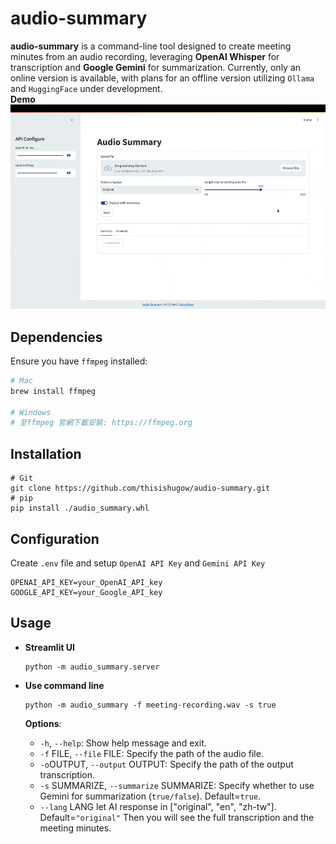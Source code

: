 
# audio-summary

**audio-summary** is a command-line tool designed to create meeting minutes from an audio recording, leveraging **OpenAI Whisper** for transcription and **Google Gemini** for summarization. Currently, only an online version is available, with plans for an offline version utilizing `Ollama` and `HuggingFace` under development.  
**Demo**
![](./assets/demo-ui.gif)
## Dependencies
Ensure you have `ffmpeg` installed:
```bash
# Mac
brew install ffmpeg

# Windows 
# 至ffmpeg 官網下載安裝: https://ffmpeg.org 
```

## Installation 
```shell
# Git
git clone https://github.com/thisishugow/audio-summary.git
# pip
pip install ./audio_summary.whl
```

## Configuration
Create `.env` file and setup `OpenAI API Key` and `Gemini API Key`
```shell
OPENAI_API_KEY=your_OpenAI_API_key
GOOGLE_API_KEY=your_Google_API_key
```

## Usage 
- **Streamlit UI** 
    ```b
    python -m audio_summary.server
    ```
- **Use command line**
    ```shell
    python -m audio_summary -f meeting-recording.wav -s true
    ```
    **Options**:

    * `-h`, `--help`: Show help message and exit.  
    * `-f` FILE, `--file` FILE: Specify the path of the audio file.  
    * `-o`OUTPUT, `--output` OUTPUT: Specify the path of the output transcription.  
    * `-s` SUMMARIZE, `--summarize` SUMMARIZE: Specify whether to use Gemini for summarization (`true/false`). Default=`true`.  
    * `--lang` LANG let AI response in ["original", "en", "zh-tw"]. Default=`"original"`
    Then you will see the full transcription and the meeting minutes. 
